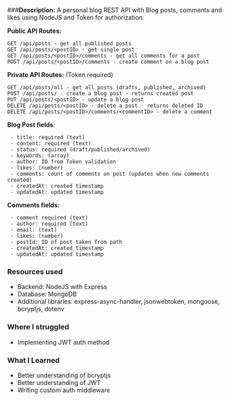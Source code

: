 ###**Description:**
A personal blog REST API with Blog posts, comments and likes using NodeJS and Token for authorization.

**Public API Routes:**

    GET /api/posts - get all published posts
    GET /api/posts/<postID> - get single post
    GET /api/posts/<postID>/comments - get all comments for a post
    POST /api/posts/<postID>/comments - create comment on a blog post
   
**Private API Routes:** (Token required)

    GET /api/posts/all - get all posts (drafts, published, archived)
    POST /api/posts/ - create a blog post - returns created post
    PUT /api/posts/<postID> - update a blog post
    DELETE /api/posts/<postID> - delete a post - returns deleted ID
    DELETE /api/posts/<postID>/comments/<commentID> - delete a comment

**Blog Post fields**:

     - title: required (text)
     - content: required (text)
     - status: required (draft/published/archived)
     - keywords: (array)
     - author: ID from Token validation
     - likes: (number)
     - comments: count of comments on post (updates when new comments created)
     - createdAt: created timestamp
     - updatedAt: updated timestamp

**Comments fields:**

     - comment required (text)
     - author: required (text)
     - email: (text)
     - likes: (number)
     - postId: ID of post taken from path
     - createdAt: created timestamp
     - updatedAt: updated timestamp


### Resources used
- Backend: NodeJS with Express
- Database: MongoDB
- Additional libraries: express-async-handler, jsonwebtoken, mongoose, bcryptjs, dotenv
 
### Where I struggled

- Implementing JWT auth method

### What I Learned

- Better understanding of bcryptjs
- Better understanding of JWT
- Writing custom auth middleware 
